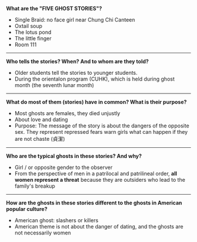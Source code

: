 **What are the "FIVE GHOST STORIES"?**  

- Single Braid: no face girl near Chung Chi Canteen
- Oxtail soup
- The lotus pond
- The little finger
- Room 111

---

**Who tells the stories? When? And to whom are they told?**

- Older students tell the stories to younger students.
- During the orientalon program (CUHK), which is held during ghost month (the seventh lunar month)

---

**What do most of them (stories) have in common? What is their purpose?**

- Most ghosts are females, they died unjustly
- About love and dating
- Purpose: The message of the story is about the dangers of the opposite sex. They represent repressed fears warn girls what can happen if they are not chaste (貞潔)

---

**Who are the typical ghosts in these stories? And why?**

- Girl / or opposite gender to the observer
- From the perspective of men in a patrilocal and patrilineal order, **all women represent a threat** because they are outsiders who lead to the family's breakup

---

**How are the ghosts in these stories different to the ghosts in American popular culture?**

- American ghost: slashers or killers
- American theme is not about the danger of dating, and the ghosts are not necessarily women
